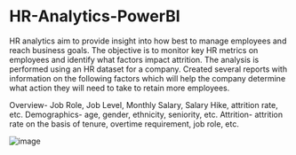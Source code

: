# HR-Analytics-PowerBI

HR analytics aim to provide insight into how best to manage employees and reach business goals. The objective is to monitor key HR metrics on employees and identify what factors impact attrition. The analysis is performed using an HR dataset for a company.
Created several reports with information on the following factors which will help the company determine what action they will need to take to retain more employees.

Overview- Job Role, Job Level, Monthly Salary, Salary Hike, attrition rate, etc.
Demographics- age, gender, ethnicity, seniority, etc.
Attrition- attrition rate on the basis of tenure, overtime requirement, job role, etc.


![image](https://github.com/NandishBhagat/HR-Analytics-PowerBI/assets/89943704/c1babfe3-d1ae-491c-8547-e7c2fe28bb5a)
